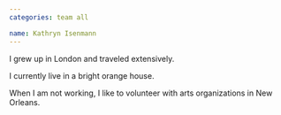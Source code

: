 ```yaml
---
categories: team all

name: Kathryn Isenmann
---
```


I grew up in London and traveled extensively.

I currently live in a bright orange house.

When I am not working, I like to volunteer with arts organizations in New Orleans.